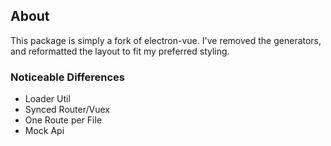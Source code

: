 ## About

This package is simply a fork of electron-vue. I've removed the generators, and reformatted the layout to fit my preferred styling.

### Noticeable Differences

- Loader Util
- Synced Router/Vuex
- One Route per File
- Mock Api
